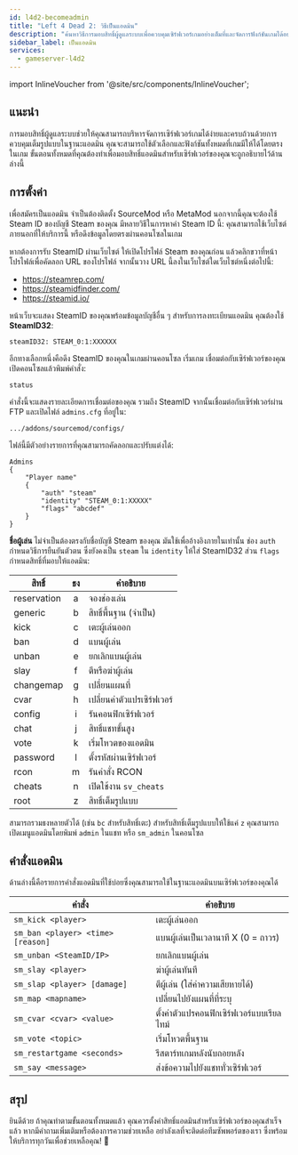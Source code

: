 ```yaml
---
id: l4d2-becomeadmin
title: "Left 4 Dead 2: วิธีเป็นแอดมิน"
description: "ค้นหาวิธีการมอบสิทธิ์ผู้ดูแลระบบเพื่อควบคุมเซิร์ฟเวอร์เกมอย่างเต็มที่และจัดการฟังก์ชันเกมได้อย่างมีประสิทธิภาพ → เรียนรู้เพิ่มเติมตอนนี้"
sidebar_label: เป็นแอดมิน
services:
  - gameserver-l4d2
---
```


import InlineVoucher from '@site/src/components/InlineVoucher';



## แนะนำ

การมอบสิทธิ์ผู้ดูแลระบบช่วยให้คุณสามารถบริหารจัดการเซิร์ฟเวอร์เกมได้ง่ายและครบถ้วนด้วยการควบคุมเต็มรูปแบบในฐานะแอดมิน คุณจะสามารถใช้ตัวเลือกและฟังก์ชันทั้งหมดที่เกมมีให้ได้โดยตรงในเกม ขั้นตอนทั้งหมดที่คุณต้องทำเพื่อมอบสิทธิ์แอดมินสำหรับเซิร์ฟเวอร์ของคุณจะถูกอธิบายไว้ด้านล่างนี้

<InlineVoucher />



## การตั้งค่า

เพื่อสมัครเป็นแอดมิน จำเป็นต้องติดตั้ง SourceMod หรือ MetaMod นอกจากนี้คุณจะต้องใช้ Steam ID ของบัญชี Steam ของคุณ มีหลายวิธีในการหาค่า Steam ID นี้: คุณสามารถใช้เว็บไซต์ภายนอกที่ให้บริการนี้ หรือดึงข้อมูลโดยตรงผ่านคอนโซลในเกม


หากต้องการรับ SteamID ผ่านเว็บไซต์ ให้เปิดโปรไฟล์ Steam ของคุณก่อน แล้วคลิกขวาที่หน้าโปรไฟล์เพื่อคัดลอก URL ของโปรไฟล์ จากนั้นวาง URL นี้ลงในเว็บไซต์ใดเว็บไซต์หนึ่งต่อไปนี้:

- https://steamrep.com/
- https://steamidfinder.com/
- https://steamid.io/

หน้าเว็บจะแสดง SteamID ของคุณพร้อมข้อมูลบัญชีอื่น ๆ สำหรับการลงทะเบียนแอดมิน คุณต้องใช้ **SteamID32**:

```
steamID32: STEAM_0:1:XXXXXX
```

อีกทางเลือกหนึ่งคือดึง SteamID ของคุณในเกมผ่านคอนโซล เริ่มเกม เชื่อมต่อกับเซิร์ฟเวอร์ของคุณ เปิดคอนโซลแล้วพิมพ์คำสั่ง:

```
status
```

คำสั่งนี้จะแสดงรายละเอียดการเชื่อมต่อของคุณ รวมถึง SteamID จากนั้นเชื่อมต่อกับเซิร์ฟเวอร์ผ่าน FTP และเปิดไฟล์ `admins.cfg` ที่อยู่ใน:

```
.../addons/sourcemod/configs/
```

ไฟล์นี้มีตัวอย่างรายการที่คุณสามารถคัดลอกและปรับแต่งได้:

```
Admins
{
	"Player name"
	{
		"auth" "steam"
		"identity" "STEAM_0:1:XXXXX"
		"flags" "abcdef"
	}
}
```

**ชื่อผู้เล่น** ไม่จำเป็นต้องตรงกับชื่อบัญชี Steam ของคุณ มันใช้เพื่ออ้างอิงภายในเท่านั้น ช่อง `auth` กำหนดวิธีการยืนยันตัวตน ซึ่งยังคงเป็น `steam` ใน `identity` ให้ใส่ SteamID32 ส่วน `flags` กำหนดสิทธิ์ที่มอบให้แอดมิน:

| สิทธิ์       | ธง  | คำอธิบาย                |
|-------------|:----:|-------------------------|
| reservation | a    | จองช่องเล่น              |
| generic     | b    | สิทธิ์พื้นฐาน (จำเป็น)   |
| kick        | c    | เตะผู้เล่นออก            |
| ban         | d    | แบนผู้เล่น               |
| unban       | e    | ยกเลิกแบนผู้เล่น         |
| slay        | f    | ตีหรือฆ่าผู้เล่น         |
| changemap   | g    | เปลี่ยนแผนที่            |
| cvar        | h    | เปลี่ยนค่าตัวแปรเซิร์ฟเวอร์ |
| config      | i    | รันคอนฟิกเซิร์ฟเวอร์    |
| chat        | j    | สิทธิ์แชทขั้นสูง        |
| vote        | k    | เริ่มโหวตของแอดมิน      |
| password    | l    | ตั้งรหัสผ่านเซิร์ฟเวอร์  |
| rcon        | m    | รันคำสั่ง RCON           |
| cheats      | n    | เปิดใช้งาน `sv_cheats`   |
| root        | z    | สิทธิ์เต็มรูปแบบ         |

สามารถรวมธงหลายตัวได้ (เช่น `bc` สำหรับสิทธิ์เตะ) สำหรับสิทธิ์เต็มรูปแบบให้ใช้แค่ `z` คุณสามารถเปิดเมนูแอดมินโดยพิมพ์ `admin` ในแชท หรือ `sm_admin` ในคอนโซล



## คำสั่งแอดมิน

ด้านล่างนี้คือรายการคำสั่งแอดมินที่ใช้บ่อยซึ่งคุณสามารถใช้ในฐานะแอดมินบนเซิร์ฟเวอร์ของคุณได้

| คำสั่ง                           | คำอธิบาย                                   |
| --------------------------------- | ------------------------------------------- |
| `sm_kick <player>`                | เตะผู้เล่นออก                              |
| `sm_ban <player> <time> [reason]` | แบนผู้เล่นเป็นเวลานาที X (0 = ถาวร)       |
| `sm_unban <SteamID/IP>`           | ยกเลิกแบนผู้เล่น                           |
| `sm_slay <player>`                | ฆ่าผู้เล่นทันที                           |
| `sm_slap <player> [damage]`       | ตีผู้เล่น (ใส่ค่าความเสียหายได้)          |
| `sm_map <mapname>`                | เปลี่ยนไปยังแผนที่ที่ระบุ                  |
| `sm_cvar <cvar> <value>`          | ตั้งค่าตัวแปรคอนฟิกเซิร์ฟเวอร์แบบเรียลไทม์ |
| `sm_vote <topic>`                 | เริ่มโหวตพื้นฐาน                          |
| `sm_restartgame <seconds>`        | รีสตาร์ทเกมหลังนับถอยหลัง                 |
| `sm_say <message>`                | ส่งข้อความไปยังแชททั่วเซิร์ฟเวอร์         |



## สรุป

ยินดีด้วย ถ้าคุณทำตามขั้นตอนทั้งหมดแล้ว คุณควรตั้งค่าสิทธิ์แอดมินสำหรับเซิร์ฟเวอร์ของคุณสำเร็จแล้ว หากมีคำถามเพิ่มเติมหรือต้องการความช่วยเหลือ อย่าลังเลที่จะติดต่อทีมซัพพอร์ตของเรา ซึ่งพร้อมให้บริการทุกวันเพื่อช่วยเหลือคุณ! 🙂

<InlineVoucher />